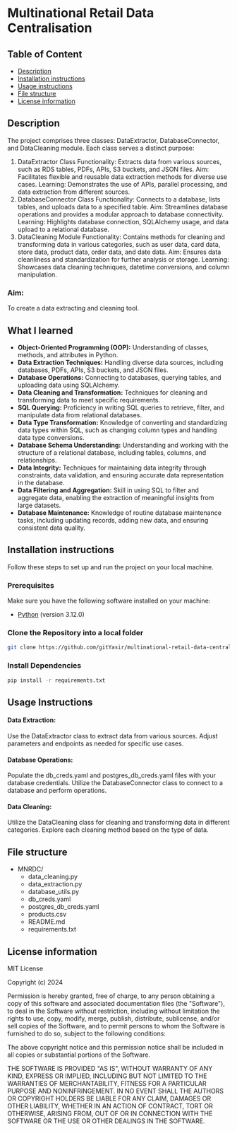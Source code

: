 # Multinational Retail Data Centralisation

## Table of Content

- [Description](#description)
- [Installation instructions](#installation-instructions)
- [Usage instructions](#usage-instructions)
- [File structure](#file-structure)
- [License information](#license-information)

## Description

The project comprises three classes: DataExtractor, DatabaseConnector, and DataCleaning module. Each class serves a distinct purpose:

1. DataExtractor Class
   Functionality: Extracts data from various sources, such as RDS tables, PDFs, APIs, S3 buckets, and JSON files.
   Aim: Facilitates flexible and reusable data extraction methods for diverse use cases.
   Learning: Demonstrates the use of APIs, parallel processing, and data extraction from different sources.
2. DatabaseConnector Class
   Functionality: Connects to a database, lists tables, and uploads data to a specified table.
   Aim: Streamlines database operations and provides a modular approach to database connectivity.
   Learning: Highlights database connection, SQLAlchemy usage, and data upload to a relational database.
3. DataCleaning Module
   Functionality: Contains methods for cleaning and transforming data in various categories, such as user data, card data, store data, product data, order data, and date data.
   Aim: Ensures data cleanliness and standardization for further analysis or storage.
   Learning: Showcases data cleaning techniques, datetime conversions, and column manipulation.

### Aim:

To create a data extracting and cleaning tool.

## What I learned

- **Object-Oriented Programming (OOP):** Understanding of classes, methods, and attributes in Python.
- **Data Extraction Techniques:** Handling diverse data sources, including databases, PDFs, APIs, S3 buckets, and JSON files.
- **Database Operations:** Connecting to databases, querying tables, and uploading data using SQLAlchemy.
- **Data Cleaning and Transformation:** Techniques for cleaning and transforming data to meet specific requirements.
- **SQL Querying:** Proficiency in writing SQL queries to retrieve, filter, and manipulate data from relational databases.
- **Data Type Transformation:** Knowledge of converting and standardizing data types within SQL, such as changing column types and handling data type conversions.
- **Database Schema Understanding:** Understanding and working with the structure of a relational database, including tables, columns, and relationships.
- **Data Integrity:** Techniques for maintaining data integrity through constraints, data validation, and ensuring accurate data representation in the database.
- **Data Filtering and Aggregation:** Skill in using SQL to filter and aggregate data, enabling the extraction of meaningful insights from large datasets.
- **Database Maintenance:** Knowledge of routine database maintenance tasks, including updating records, adding new data, and ensuring consistent data quality.

## Installation instructions

Follow these steps to set up and run the project on your local machine.

### Prerequisites

Make sure you have the following software installed on your machine:

- [Python](https://www.python.org/) (version 3.12.0)

### Clone the Repository into a local folder

```bash
git clone https://github.com/gitYasir/multinational-retail-data-centralisation973 .
```

### Install Dependencies

```bash
pip install -r requirements.txt
```

## Usage Instructions

#### Data Extraction:

Use the DataExtractor class to extract data from various sources.
Adjust parameters and endpoints as needed for specific use cases.

#### Database Operations:

Populate the db_creds.yaml and postgres_db_creds.yaml files with your database credentials.
Utilize the DatabaseConnector class to connect to a database and perform operations.

#### Data Cleaning:

Utilize the DataCleaning class for cleaning and transforming data in different categories.
Explore each cleaning method based on the type of data.

## File structure

- MNRDC/
  - data_cleaning.py
  - data_extraction.py
  - database_utils.py
  - db_creds.yaml
  - postgres_db_creds.yaml
  - products.csv
  - README.md
  - requirements.txt

## License information

MIT License

Copyright (c) 2024

Permission is hereby granted, free of charge, to any person obtaining a copy
of this software and associated documentation files (the "Software"), to deal
in the Software without restriction, including without limitation the rights
to use, copy, modify, merge, publish, distribute, sublicense, and/or sell
copies of the Software, and to permit persons to whom the Software is
furnished to do so, subject to the following conditions:

The above copyright notice and this permission notice shall be included in all
copies or substantial portions of the Software.

THE SOFTWARE IS PROVIDED "AS IS", WITHOUT WARRANTY OF ANY KIND, EXPRESS OR
IMPLIED, INCLUDING BUT NOT LIMITED TO THE WARRANTIES OF MERCHANTABILITY,
FITNESS FOR A PARTICULAR PURPOSE AND NONINFRINGEMENT. IN NO EVENT SHALL THE
AUTHORS OR COPYRIGHT HOLDERS BE LIABLE FOR ANY CLAIM, DAMAGES OR OTHER
LIABILITY, WHETHER IN AN ACTION OF CONTRACT, TORT OR OTHERWISE, ARISING FROM,
OUT OF OR IN CONNECTION WITH THE SOFTWARE OR THE USE OR OTHER DEALINGS IN THE
SOFTWARE.
